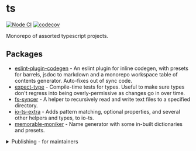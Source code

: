 # ts

[![Node CI](https://github.com/mmkal/ts/workflows/Node%20CI/badge.svg)](https://github.com/mmkal/ts/actions?query=workflow%3A%22Node+CI%22)
[![codecov](https://codecov.io/gh/mmkal/ts/branch/master/graph/badge.svg)](https://codecov.io/gh/mmkal/ts)

Monorepo of assorted typescript projects.

## Packages

<!-- codegen:start {preset: monorepoTOC, sort: package.name} -->
- [eslint-plugin-codegen](https://github.com/mmkal/ts/tree/main/packages/eslint-plugin-codegen#readme) - An eslint plugin for inline codegen, with presets for barrels, jsdoc to markdown and a monorepo workspace table of contents generator. Auto-fixes out of sync code.
- [expect-type](https://github.com/mmkal/ts/tree/main/packages/expect-type#readme) - Compile-time tests for types. Useful to make sure types don't regress into being overly-permissive as changes go in over time.
- [fs-syncer](./packages/fs-syncer) - A helper to recursively read and write text files to a specified directory.
- [io-ts-extra](https://github.com/mmkal/ts/tree/main/packages/io-ts-extra#readme) - Adds pattern matching, optional properties, and several other helpers and types, to io-ts.
- [memorable-moniker](https://github.com/mmkal/ts/tree/main/packages/memorable-moniker#readme) - Name generator with some in-built dictionaries and presets.
<!-- codegen:end -->

<details>
<summary>Publishing - for maintainers</summary>

The below instructions only apply to maintainers of this repo - i.e. people with write permissions to npm and github for these packages. If you're not one of those people, feel free to ignore!

### Canary releases

GitHub Actions does a canary/prerelease publish for each package when commit messages include `/publish-canary`. The version is based on the commit date and hash, and the "dist-tag" is the branch name.

### Non-canary releases

These are done manually, via `yarn publish-packages`. To have permissions to run that, `~/.npmrc` needs to be configured for the npm package registry, meaning it needs a line like this:

```
//registry.npmjs.org/:_authToken=TOKEN
```

Where `TOKEN` is created from https://www.npmjs.com/settings/YOUR_USERNAME/tokens. For GitHub releases, a `GH_TOKEN` environment variables is needed - you can create one here: https://github.com/settings/tokens

### Previously - GitHub Packages

The old instructions for publishing to GitHub Packages' npm registry can be found here: https://github.com/mmkal/ts/tree/56bed6ba6c3fa7eca06c9f73adf104438e9b0f8a

</details>
